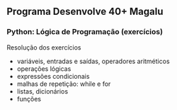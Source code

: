 ## Programa Desenvolve 40+ Magalu 
### Python: Lógica de Programação (exercícios)


Resolução dos exercícios

- variáveis, entradas e saídas, operadores aritméticos
- operações lógicas
- expressões condicionais
- malhas de repetição: while e for
- listas, dicionários
- funções
